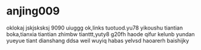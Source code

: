 # anjing009
oklokaj
jskjsksksj
9090
uiuggg
ok,links
tuotuod.yu78
yikoushu
tiantian
boka,tianxia
tiantian
zhimbw
tianttt,yuty8
g20fh
haode
qifur
kelunb
yundan
yueyue
tiant
dianshang
ddsa
weil
wuyiq
habas
yelvsd
haoarerh
baishijky
